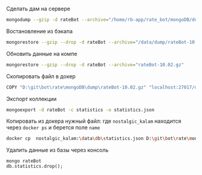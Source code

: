 Сделать дам на сервере
```bash
mongodump --gzip -d rateBot --archive="/home/rb-app/rate_bot/mongoDB/dump/rateBot-10.02.gz"
```

Востановление из бэкапа
```bash
mongorestore --gzip --drop -d rateBot --archive="/data/dump/rateBot-10.02.gz"
```

Обновить данные на компе
```bash
mongorestore --gzip --drop -d rateBot --archive="rateBot-10.02.gz"
```

Скопировать файл в докер
```bash
COPY "D:\git\bot\rate\mongoDB\dump\rateBot-10.02.gz" "localhost:27017/data/dump/rateBot-10.02.gz"
```


Экспорт коллекции
```bash
mongoexport -d rateBot -c statistics -o statistics.json
```

Копировать из докера нужный файл: где `nostalgic_kalam` находится через `docker ps` и берется поле `name`
```bash
docker cp  nostalgic_kalam:\data\db\statistics.json D:\git\bot\rate\mongoDB\dump
```

Удалить данные из базы через консоль
```mongo
mongo rateBot
db.statistics.drop();
```